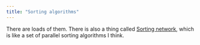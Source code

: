 ```yaml
---
title: "Sorting algorithms"
---
```


There are loads of them. There is also a thing called [Sorting network](https://en.wikipedia.org/wiki/Sorting_network), which is like a set of parallel sorting algorithms I think.

